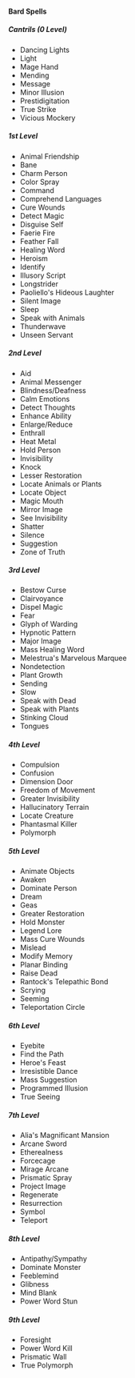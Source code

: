 #### Bard Spells
##### Cantrils (0 Level)
- Dancing Lights
- Light
- Mage Hand
- Mending
- Message
- Minor Illusion
- Prestidigitation
- True Strike
- Vicious Mockery

##### 1st Level
- Animal Friendship
- Bane
- Charm Person
- Color Spray
- Command
- Comprehend Languages
- Cure Wounds
- Detect Magic
- Disguise Self
- Faerie Fire
- Feather Fall
- Healing Word
- Heroism
- Identify
- Illusory Script
- Longstrider
- Paoliello's Hideous Laughter <!-- previously "Hideous Laughter" -->
- Silent Image
- Sleep
- Speak with Animals
- Thunderwave
- Unseen Servant

##### 2nd Level
- Aid
- Animal Messenger
- Blindness/Deafness
- Calm Emotions
- Detect Thoughts
- Enhance Ability
- Enlarge/Reduce
- Enthrall
- Heat Metal
- Hold Person
- Invisibility
- Knock
- Lesser Restoration
- Locate Animals or Plants
- Locate Object
- Magic Mouth
- Mirror Image
- See Invisibility
- Shatter
- Silence
- Suggestion
- Zone of Truth

##### 3rd Level
- Bestow Curse
- Clairvoyance
- Dispel Magic
- Fear
- Glyph of Warding
- Hypnotic Pattern
- Major Image
- Mass Healing Word
- Melestrua's Marvelous Marquee <!-- previously "Tiny Hut" -->
- Nondetection
- Plant Growth
- Sending
- Slow
- Speak with Dead
- Speak with Plants
- Stinking Cloud
- Tongues

##### 4th Level
- Compulsion
- Confusion
- Dimension Door
- Freedom of Movement
- Greater Invisibility
- Hallucinatory Terrain
- Locate Creature
- Phantasmal Killer
- Polymorph

##### 5th Level
- Animate Objects
- Awaken
- Dominate Person
- Dream
- Geas
- Greater Restoration
- Hold Monster
- Legend Lore
- Mass Cure Wounds
- Mislead
- Modify Memory
- Planar Binding
- Raise Dead
- Rantock's Telepathic Bond
- Scrying
- Seeming
- Teleportation Circle

##### 6th Level
- Eyebite
- Find the Path
- Heroe's Feast
- Irresistible Dance <!-- Might be renamed -->
- Mass Suggestion
- Programmed Illusion
- True Seeing

##### 7th Level
- Alia's Magnificant Mansion
- Arcane Sword <!-- Might be renamed -->
- Etherealness
- Forcecage
- Mirage Arcane
- Prismatic Spray
- Project Image
- Regenerate
- Resurrection
- Symbol
- Teleport

##### 8th Level
- Antipathy/Sympathy
- Dominate Monster
- Feeblemind
- Glibness
- Mind Blank
- Power Word Stun

##### 9th Level
- Foresight
- Power Word Kill
- Prismatic Wall
- True Polymorph

